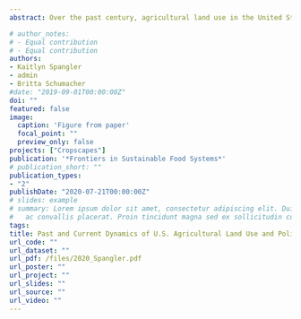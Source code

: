 ```yaml
---
abstract: Over the past century, agricultural land use in the United States has seen drastic shifts to support increasing demand for food and commodities; in many regions, this has resulted in highly simplified agricultural landscapes. Surmounting evidence exhibits the negative impacts of this simplification on the long-term provisioning of necessary ecosystem services to and from agriculture. However, transitions toward alternative systems often occur at a small scale, rather than at a systemic level. Within the National Research Council's (NRC) sustainable agricultural systems framework, we utilize national open-source datasets spanning several decades to broadly assess past and current agricultural landscapes across the U.S. We integrate and analyze agricultural land use and land cover data with policy data to address two main objectives: (1) Document and visualize changes over recent decades in cropland conversion, agricultural productivity, and crop composition across the U.S.; and (2) identify broad policy changes of the U.S. Farm Bills from 1933 to 2018 associated with these land use trends. We show that U.S. agriculture has gradually trended toward an intensely regulated and specialized system. Crop production is heavily concentrated in certain areas, larger farms are getting larger, while the number of smaller operations is decreasing, and crop diversity is declining. Meanwhile, federal agricultural policy is increasing in scope and influence. Through these data-driven insights, we argue that incremental and transformative pathways of change are needed to support alternative production practices, incentivize diversified landscapes, and promote innovation toward more sustainable agricultural systems across multiple scales.

# author_notes:
# - Equal contribution
# - Equal contribution
authors:
- Kaitlyn Spangler
- admin
- Britta Schumacher
#date: "2019-09-01T00:00:00Z"
doi: ""
featured: false
image:
  caption: 'Figure from paper'
  focal_point: ""
  preview_only: false
projects: ["Cropscapes"]
publication: '*Frontiers in Sustainable Food Systems*'
# publication_short: ""
publication_types:
- "2"
publishDate: "2020-07-21T00:00:00Z"
# slides: example
# summary: Lorem ipsum dolor sit amet, consectetur adipiscing elit. Duis posuere tellus
#   ac convallis placerat. Proin tincidunt magna sed ex sollicitudin condimentum.
tags:
title: Past and Current Dynamics of U.S. Agricultural Land Use and Policy
url_code: ""
url_dataset: ""
url_pdf: /files/2020_Spangler.pdf
url_poster: ""
url_project: ""
url_slides: ""
url_source: ""
url_video: ""
---
```


